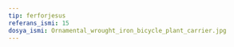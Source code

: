 ```yaml
---
tip: ferforjesus
referans_ismi: 15
dosya_ismi: Ornamental_wrought_iron_bicycle_plant_carrier.jpg
---
```

